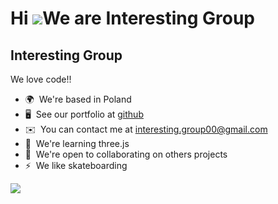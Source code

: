 Hi ![](https://user-images.githubusercontent.com/18350557/176309783-0785949b-9127-417c-8b55-ab5a4333674e.gif)We are Interesting Group
=========================================================================================================================================

Interesting Group
-------

We love code!!

* 🌍  We're based in Poland
* 🖥️  See our portfolio at [github](http://https://github.com/InterestingGroup)
* ✉️  You can contact me at [interesting.group00@gmail.com](mailto:interesting.group00@gmail.com)
* 🧠  We're learning three.js
* 🤝  We're open to collaborating on others projects
* ⚡  We like skateboarding

<a href="https://www.github.com/Gyouh" target="_blank" rel="noreferrer"><img
src="https://img.shields.io/github/followers/InterestingGroup?logo=github&style=for-the-badge&color=0891b2&labelColor=1c1917" /></a>

